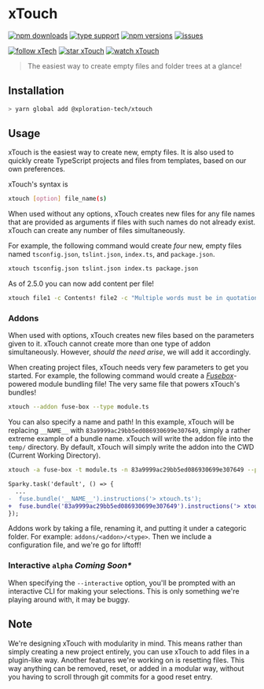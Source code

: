 # xTouch

[![npm downloads](https://img.shields.io/npm/dt/@xploration-tech/xtouch.svg?style=flat-square)](https://www.npmjs.com/package/@xploration-tech/xtouch) [![type support](https://img.shields.io/npm/types/@xploration-tech/xtouch.svg?style=flat-square)](https://www.npmjs.com/package/@xploration-tech/xtouch) [![npm versions](https://img.shields.io/npm/v/@xploration-tech/xtouch.svg?style=flat-square)](<[![](https://img.shields.io/npm/types/@xploration-tech/xtouch.svg?style=flat-square)](https://www.npmjs.com/package/@xploration-tech/xtouch)>) [![issues](https://img.shields.io/github/issues-raw/xploration-technologies/xtouch.svg?style=flat-square)](https://github.com/Xploration-Technologies/xtouch)

[![follow xTech](https://img.shields.io/github/followers/xploration-technologies.svg?label=Follow&style=social)](https://github.com/Xploration-Technologies/xtouch) [![star xTouch](https://img.shields.io/github/stars/xploration-technologies/xtouch.svg?label=Stars&style=social)](https://github.com/Xploration-Technologies/xtouch) [![watch xTouch](https://img.shields.io/github/watchers/Xploration-Technologies/xtouch.svg?label=Watch&style=social)](https://github.com/Xploration-Technologies/xtouch)

> The easiest way to create empty files and folder trees at a glance!

## Installation

```bash
> yarn global add @xploration-tech/xtouch
```

## Usage

xTouch is the easiest way to create new, empty files. It is also used to quickly create TypeScript projects and files from templates, based on our own preferences.

xTouch's syntax is

```bash
xtouch [option] file_name(s)
```

When used without any options, xTouch creates new files for any file names that are provided as arguments if files with such names do not already exist. xTouch can create any number of files simultaneously.

For example, the following command would create _four_ new, empty files named `tsconfig.json`, `tslint.json`, `index.ts`, and `package.json`.

```bash
xtouch tsconfig.json tslint.json index.ts package.json
```

As of 2.5.0 you can now add content per file!

```bash
xtouch file1 -c Contents! file2 -c "Multiple words must be in quotations" file3 -c 'More contents!'
```

### Addons

When used with options, xTouch creates new files based on the parameters given to it. xTouch cannot create more than one type of addon simultaneously. However, _should the need arise_, we will add it accordingly.

When creating project files, xTouch needs very few parameters to get you started. For example, the following command would create a _[Fusebox](https://fuse-box.org)_-powered module bundling file! The very same file that powers xTouch's bundles!

```bash
xtouch --addon fuse-box --type module.ts
```

You can also specify a name and path! In this example, xTouch will be replacing `__NAME__` with `83a9999ac29bb5ed086930699e307649`, simply a rather extreme example of a bundle name. xTouch will write the addon file into the `temp/` directory. By default, xTouch will simply write the addon into the CWD (Current Working Directory).

```bash
xtouch -a fuse-box -t module.ts -n 83a9999ac29bb5ed086930699e307649 --path temp
```

```diff
Sparky.task('default', () => {
  ...
-  fuse.bundle('__NAME__').instructions('> xtouch.ts');
+  fuse.bundle('83a9999ac29bb5ed086930699e307649').instructions('> xtouch.ts');
});
```

Addons work by taking a file, renaming it, and putting it under a categoric folder. For example: `addons/<addon>/<type>`. Then we include a configuration file, and we're go for liftoff!

### Interactive `alpha` _Coming Soon\*_

When specifying the `--interactive` option, you'll be prompted with an interactive CLI for making your selections. This is only something we're playing around with, it may be buggy.

## Note

We're designing xTouch with modularity in mind. This means rather than simply creating a new project entirely, you can use xTouch to add files in a plugin-like way. Another features we're working on is resetting files. This way anything can be removed, reset, or added in a modular way, without you having to scroll through git commits for a good reset entry.
